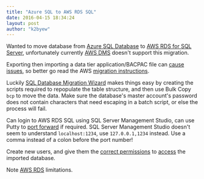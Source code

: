 ```yaml
---
title: "Azure SQL to AWS RDS SQL"
date: 2016-04-15 18:34:24
layout: post
author: "k2byew"
---
```

Wanted to move database from [Azure SQL Database](https://azure.microsoft.com/en-us/services/sql-database/) to [AWS RDS for SQL Server](https://aws.amazon.com/rds/sqlserver/), unfortunately currently [AWS DMS](https://aws.amazon.com/dms/) doesn't support this migration.


Exporting then importing a data tier application/BACPAC file can [cause issues](https://forums.aws.amazon.com/thread.jspa?messageID=446092), so better go read the AWS [migration instructions](http://docs.aws.amazon.com/AmazonRDS/latest/UserGuide/SQLServer.Procedural.Importing.html).


Luckily [SQL Database Migration Wizard](http://sqlazuremw.codeplex.com/) makes things easy by creating the scripts required to repopulate the table structure, and then use Bulk Copy `bcp` to move the data. Make sure the database's master account's password does not contain characters that need escaping in a batch script, or else the process will fail.


Can login to AWS RDS SQL using SQL Server Management Studio, can use Putty to [port forward](https://esha.zendesk.com/hc/en-us/articles/202977089-Granting-Access-to-Additional-Users-with-SQL-Server-Management-Studio) if required. SQL Server Management Studio doesn't seem to understand `localhost:1234`, use `127.0.0.1,1234` instead. Use a comma instead of a colon before the port number!


Create new users, and give them the [correct permissions](https://esha.zendesk.com/hc/en-us/articles/202977089-Granting-Access-to-Additional-Users-with-SQL-Server-Management-Studio) to [access](https://technet.microsoft.com/en-us/library/ms189121(v=sql.90).aspx) the imported database.


Note [AWS RDS](https://www.mssqltips.com/sqlservertip/3270/running-sql-server-databases-in-the-amazon-cloud--rds-limitations-part-2/) limitations.
